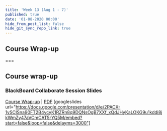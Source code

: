 ```yaml
---
title: 'Week 13 (Aug 1 - 7)'
published: true
date: '01-08-2020 00:00'
hide_from_post_list: false
hide_git_sync_repo_link: true
---
```


## Course Wrap-up

===

## **Course wrap-up**

### BlackBoard Collaborate Session Slides
[Course Wrap-up](https://docs.google.com/presentation/d/e/2PACX-1vSCISna90FT2B4vcyK1RZRn8q9DQNsOgB7XXf_xQdJHyKaLOKG9u1kddi8jkWmZy47aVCmCAT5rYQ5M/pub?start=false&loop=false&delayms=3000)  | [PDF](https://canvas.sfu.ca/courses/53207/files/folder/Downloads/Slides%20PDFs/Mini-Lectures%20and%20Activities/Week-13)
[googleslides url="https://docs.google.com/presentation/d/e/2PACX-1vSCISna90FT2B4vcyK1RZRn8q9DQNsOgB7XXf_xQdJHyKaLOKG9u1kddi8jkWmZy47aVCmCAT5rYQ5M/embed?start=false&loop=false&delayms=3000"]

